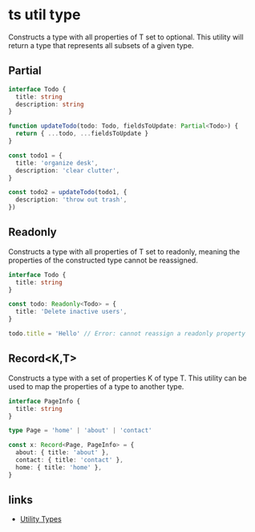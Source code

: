 # ts util type

Constructs a type with all properties of T set to optional. This utility will return a type that represents all subsets of a given type.

## Partial<T>

```ts
interface Todo {
  title: string
  description: string
}

function updateTodo(todo: Todo, fieldsToUpdate: Partial<Todo>) {
  return { ...todo, ...fieldsToUpdate }
}

const todo1 = {
  title: 'organize desk',
  description: 'clear clutter',
}

const todo2 = updateTodo(todo1, {
  description: 'throw out trash',
})
```

## Readonly<T>

Constructs a type with all properties of T set to readonly, meaning the properties of the constructed type cannot be reassigned.

```ts
interface Todo {
  title: string
}

const todo: Readonly<Todo> = {
  title: 'Delete inactive users',
}

todo.title = 'Hello' // Error: cannot reassign a readonly property
```

## Record<K,T>

Constructs a type with a set of properties K of type T. This utility can be used to map the properties of a type to another type.

```ts
interface PageInfo {
  title: string
}

type Page = 'home' | 'about' | 'contact'

const x: Record<Page, PageInfo> = {
  about: { title: 'about' },
  contact: { title: 'contact' },
  home: { title: 'home' },
}
```

## links

- [Utility Types](https://www.typescriptlang.org/docs/handbook/utility-types.html#excludetu)
